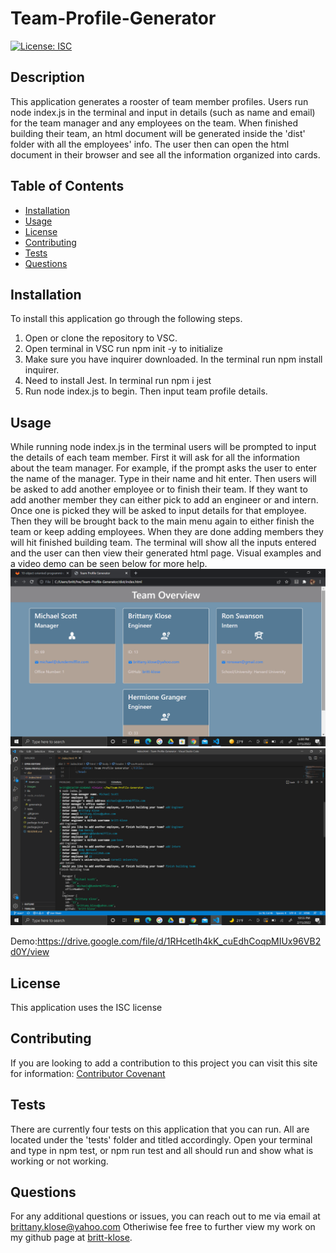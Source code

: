 # Team-Profile-Generator
[![License: ISC](https://img.shields.io/badge/License-ISC-blue.svg)](https://opensource.org/licenses/ISC)

  ## Description
This application generates a rooster of team member profiles. Users run node index.js in the terminal and input in details (such as name and email) for the team manager and any employees on the team. When finished building their team, an html document will be generated inside the 'dist' folder with all the employees' info. The user then can open the html document in their browser and see all the information organized into cards. 

  ## Table of Contents

* [Installation](#installation)
* [Usage](#usage)
* [License](#license)
* [Contributing](#contributing)
* [Tests](#tests)
* [Questions](#questions)

## Installation
To install this application go through the following steps. 
1. Open or clone the repository to VSC. 
2. Open terminal in VSC run npm init -y to initialize 
3. Make sure you have inquirer downloaded. In the terminal run npm install inquirer. 
4. Need to install Jest. In terminal run npm i jest
5. Run node index.js to begin. Then input team profile details.

## Usage
While running node index.js in the terminal users will be prompted to input the details of each team member. First it will ask for all the information about the team manager. For example, if the prompt asks the user to enter the name of the manager. Type in their name and hit enter. Then users will be asked to add another employee or to finish their team. If they want to add another member they can either pick to add an engineer or and intern. Once one is picked they will be asked to input details for that employee. Then they will be brought back to the main menu again to either finish the team or keep adding employees. When they are done adding members they will hit finished building team. The terminal will show all the inputs entered and the user can then view their generated html page. Visual examples and a video demo can be seen below for more help. 
![alt text](images/teamprofile.png) 
![alt text](images/terminaldemo.png) 

Demo:https://drive.google.com/file/d/1RHcetlh4kK_cuEdhCoqpMIUx96VB2d0Y/view

## License
This application uses the ISC license 

## Contributing
If you are looking to add a contribution to this project you can visit this site for information: [Contributor Covenant](https://www.contributor-covenant.org/)

## Tests
There are currently four tests on this application that you can run. All are located under the 'tests' folder and titled accordingly. Open your terminal and type in npm test, or npm run test and all should run and show what is working or not working.

## Questions

For any additional questions or issues, you can reach out to me 
via email at brittany.klose@yahoo.com
Otheriwise fee free to further view my work on my github page at [britt-klose](https://github.com/britt-klose/).